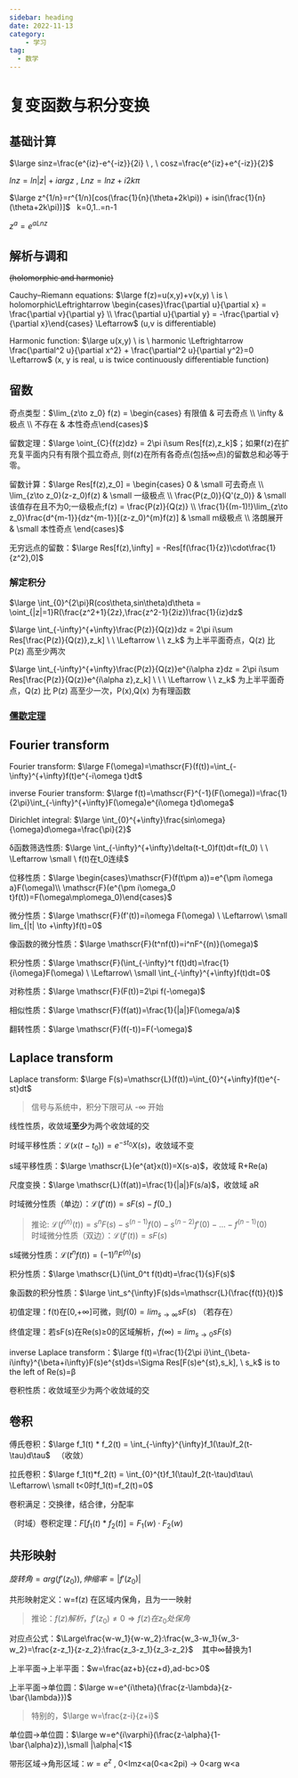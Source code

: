 ```yaml
---
sidebar: heading
date: 2022-11-13
category:
    - 学习
tag:
  - 数学
---
```

# 复变函数与积分变换
## 基础计算
<span v-pre>$\large sinz=\frac{e^{iz}-e^{-iz}}{2i} \ , \ cosz=\frac{e^{iz}+e^{-iz}}{2}$</span>

<span v-pre>$lnz = ln|z| + iarg z \ , \ Lnz = lnz+i2k\pi$</span>

<span v-pre>$\large z^{1/n}=r^{1/n}[cos(\frac{1}{n}(\theta+2k\pi)) + isin(\frac{1}{n}(\theta+2k\pi))]$</span> &nbsp; k=0,1..=n-1

<span v-pre>$z^a=e^{aLnz}$</span>

## 解析与调和
~~(holomorphic and harmonic)~~

Cauchy–Riemann equations: <span v-pre>$\large f(z)=u(x,y)+v(x,y) \ is \ holomorphic\Leftrightarrow \begin{cases}\frac{\partial u}{\partial x} = \frac{\partial v}{\partial y} \\ \frac{\partial u}{\partial y} = -\frac{\partial v}{\partial x}\end{cases} \Leftarrow$</span> (u,v is differentiable)

Harmonic function: <span v-pre>$\large u(x,y) \ is \ harmonic \Leftrightarrow \frac{\partial^2 u}{\partial x^2} + \frac{\partial^2 u}{\partial y^2}=0 \Leftarrow$</span> (x, y is real, u is twice continuously differentiable function)

## 留数
奇点类型：<span v-pre>$\lim_{z\to z_0} f(z) = \begin{cases} 有限值 & 可去奇点 \\ \infty & 极点 \\ 不存在 & 本性奇点\end{cases}$</span>

留数定理：<span v-pre>$\large \oint_{C}{f(z)dz} = 2\pi i\sum Res[f(z),z_k]$</span>；如果f(z)在扩充复平面内只有有限个孤立奇点,
则f(z)在所有各奇点(包括∞点)的留数总和必等于零。

留数计算：<span v-pre>$\large Res[f(z),z_0] = \begin{cases} 0 & \small 可去奇点 \\ \lim_{z\to z_0}(z-z_0)f(z) & \small 一级极点 \\ \frac{P(z_0)}{Q'(z_0)} & \small 该值存在且不为0;一级极点;f(z) = \frac{P(z)}{Q(z)} \\ \frac{1}{(m-1)!}\lim_{z\to z_0}\frac{d^{m-1}}{dz^{m-1}}[(z-z_0)^{m}f(z)] & \small m级极点 \\ 洛朗展开 & \small 本性奇点 \end{cases}$</span>

无穷远点的留数：<span v-pre>$\large Res[f(z),\infty] = -Res[f(\frac{1}{z})\cdot\frac{1}{z^2},0]$</span>

### 解定积分

<span v-pre>$\large \int_{0}^{2\pi}R(cos\theta,sin\theta)d\theta = \oint_{|z|=1}R(\frac{z^2+1}{2z},\frac{z^2-1}{2iz})\frac{1}{iz}dz$</span>

<span v-pre>$\large \int_{-\infty}^{+\infty}\frac{P(z)}{Q(z)}dz = 2\pi i\sum Res[\frac{P(z)}{Q(z)},z_k] \ \ \Leftarrow \ \  z_k$</span> 为上半平面奇点，Q(z) 比 P(z) 高至少两次

<span v-pre>$\large \int_{-\infty}^{+\infty}\frac{P(z)}{Q(z)}e^{i\alpha z}dz = 2\pi i\sum Res[\frac{P(z)}{Q(z)}e^{i\alpha z},z_k] \ \ \ \Leftarrow \ \ z_k$</span> 为上半平面奇点，Q(z) 比 P(z) 高至少一次，P(x),Q(x) 为有理函数

### [儒歇定理](https://zh.m.wikipedia.org/zh/%E5%84%92%E6%AD%87%E5%AE%9A%E7%90%86)
## Fourier transform
Fourier transform: <span v-pre>$\large F(\omega)=\mathscr{F}(f(t))=\int_{-\infty}^{+\infty}f(t)e^{-i\omega t}dt$</span>

inverse Fourier transform: <span v-pre>$\large f(t)=\mathscr{F}^{-1}(F(\omega))=\frac{1}{2\pi}\int_{-\infty}^{+\infty}F(\omega)e^{i\omega t}d\omega$</span>

Dirichlet integral: <span v-pre>$\large \int_{0}^{+\infty}\frac{sin\omega}{\omega}d\omega=\frac{\pi}{2}$</span>

δ函数筛选性质: <span v-pre>$\large \int_{-\infty}^{+\infty}\delta(t-t_0)f(t)dt=f(t_0) \ \ \Leftarrow \small \ f(t)在t_0连续$</span>

位移性质：<span v-pre>$\large \begin{cases}\mathscr{F}(f(t\pm a))=e^{\pm i\omega a}F(\omega)\\ \mathscr{F}(e^{\pm i\omega_0 t}f(t))=F(\omega\mp\omega_0)\end{cases}$</span>

微分性质：<span v-pre>$\large \mathscr{F}(f'(t))=i\omega F(\omega) \ \Leftarrow\ \small lim_{|t| \to +\infty}f(t)=0$</span>

像函数的微分性质：<span v-pre>$\large \mathscr{F}(t^nf(t))=i^nF^{(n)}(\omega)$</span>

积分性质：<span v-pre>$\large \mathscr{F}(\int_{-\infty}^t f(t)dt)=\frac{1}{i\omega}F(\omega) \ \Leftarrow\ \small \int_{-\infty}^{+\infty}f(t)dt=0$</span>

对称性质：<span v-pre>$\large \mathscr{F}(F(t))=2\pi f(-\omega)$</span>

相似性质：<span v-pre>$\large \mathscr{F}(f(at))=\frac{1}{|a|}F(\omega/a)$</span>

翻转性质：<span v-pre>$\large \mathscr{F}(f(-t))=F(-\omega)$</span>

## Laplace transform
Laplace transform: <span v-pre>$\large F(s)=\mathscr{L}(f(t))=\int_{0}^{+\infty}f(t)e^{-st}dt$</span>

> 信号与系统中，积分下限可从 -∞ 开始

线性性质，收敛域**至少**为两个收敛域的交

时域平移性质：<span v-pre>$\mathscr{L}(x(t-t_0))=e^{-st_0}X(s)$</span>，收敛域不变

s域平移性质：<span v-pre>$\large \mathscr{L}(e^{at}x(t))=X(s-a)$</span>，收敛域 R+Re(a)

尺度变换：<span v-pre>$\large \mathscr{L}(f(at))=\frac{1}{|a|}F(s/a)$</span>，收敛域 aR

<!-- 时域微分：<span v-pre>$\large \mathscr{L}(f'(t))=sF(s)$</span>，收敛域至少 R -->

时域微分性质（单边）：<span v-pre>$\mathscr{L}(f'(t))=sF(s)-f(0_-)$</span>

> 推论: <span v-pre>$\mathscr{L}(f^{(n)}(t))=s^nF(s)-s^{(n-1)}f(0)-s^{(n-2)}f'(0)-...-f^{(n-1)}(0)$</span><br/>
> 时域微分性质（双边）：<span v-pre>$\mathscr{L}(f'(t))=sF(s)$</span>

s域微分性质：<span v-pre>$\mathscr{L}(t^nf(t))=(-1)^nF^{(n)}(s)$</span>

积分性质：<span v-pre>$\large \mathscr{L}(\int_0^t f(t)dt)=\frac{1}{s}F(s)$</span>

象函数的积分性质：<span v-pre>$\large \int_s^{\infty}F(s)ds=\mathscr{L}(\frac{f(t)}{t})$</span>

初值定理：f(t)在[0,+∞]可微，则<span v-pre>$\displaystyle f(0)=lim_{s\to\infty}sF(s)$</span>    （若存在）

终值定理：若sF(s)在Re(s)≥0的区域解析，<span v-pre>$\displaystyle f(\infty)=lim_{s\to 0}sF(s)$</span>

inverse Laplace transform：<span v-pre>$\large f(t)=\frac{1}{2\pi i}\int_{\beta-i\infty}^{\beta+i\infty}F(s)e^{st}ds=\Sigma Res[F(s)e^{st},s_k], \ s_k$</span> is to the left of Re(s)=β

卷积性质：收敛域至少为两个收敛域的交

## 卷积
傅氏卷积：<span v-pre>$\large f_1(t) * f_2(t) = \int_{-\infty}^{\infty}f_1(\tau)f_2(t-\tau)d\tau$</span>&nbsp;&nbsp;&nbsp;（收敛）

拉氏卷积：<span v-pre>$\large f_1(t)*f_2(t) = \int_{0}^{t}f_1(\tau)f_2(t-\tau)d\tau\ \Leftarrow\ \small t<0时f_1(t)=f_2(t)=0$</span> 

卷积满足：交换律，结合律，分配率

（时域）卷积定理：<span v-pre>$F[f_1(t)*f_2(t)]=F_1(w)\cdot F_2(w)$</span>

## 共形映射

<span v-pre>$旋转角=arg(f'(z_0)),伸缩率=|f'(z_0)|$</span>

共形映射定义：w=f(z) 在区域内保角，且为一一映射

> 推论：<span v-pre>$f(z)解析，f'(z_0)\neq 0 \Rightarrow f(z)在z_0处保角$</span>

对应点公式：<span v-pre>$\Large\frac{w-w_1}{w-w_2}:\frac{w_3-w_1}{w_3-w_2}=\frac{z-z_1}{z-z_2}:\frac{z_3-z_1}{z_3-z_2}$</span>&nbsp;&nbsp;&nbsp; 其中∞替换为1

上半平面→上半平面：<span v-pre>$w=\frac{az+b}{cz+d},ad-bc>0$</span>

上半平面→单位圆：<span v-pre>$\large w=e^{i\theta}(\frac{z-\lambda}{z-\bar{\lambda}})$</span>

> 特别的，<span v-pre>$\large w=\frac{z-i}{z+i}$</span>

单位圆→单位圆：<span v-pre>$\large w=e^{i\varphi}(\frac{z-\alpha}{1-\bar{\alpha}z}),\small |\alpha|<1$</span>

带形区域→角形区域：<span v-pre>$w=e^z$</span> , 0&lt;Imz&lt;a(0&lt;a&lt;2pi) → 0&lt;arg w&lt;a